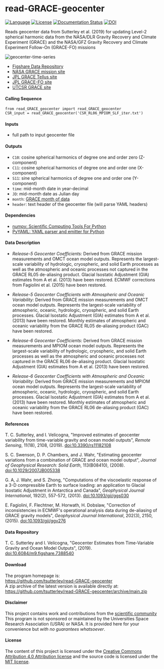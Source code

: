 read-GRACE-geocenter
====================

[![Language](https://img.shields.io/badge/python-v3.8-green.svg)](https://www.python.org/)
[![License](https://img.shields.io/github/license/tsutterley/read-GRACE-geocenter)](https://github.com/tsutterley/geoid-toolkit/blob/main/LICENSE)
[![Documentation Status](https://readthedocs.org/projects/read-grace-geocenter/badge/?version=latest)](https://read-grace-harmonics.readthedocs.io/projects/read-grace-geocenter/en/latest/?badge=latest)
[![DOI](https://zenodo.org/badge/159227455.svg)](https://zenodo.org/badge/latestdoi/159227455)

Reads geocenter data from Sutterley et al. (2019) for updating Level-2 spherical
harmonic data from the NASA/DLR Gravity Recovery and Climate Experiment
(GRACE) and the NASA/GFZ Gravity Recovery and Climate Experiment Follow-On
(GRACE-FO) missions

![geocenter-time-series](https://tsutterley.github.io/references/Sutterley-2019bx.png)

- [Figshare Data Repository](https://doi.org/10.6084/m9.figshare.7388540)
- [NASA GRACE mission site](http://www.nasa.gov/mission_pages/Grace/index.html)
- [JPL GRACE Tellus site](http://grace.jpl.nasa.gov/)
- [JPL GRACE-FO site](https://gracefo.jpl.nasa.gov/)
- [UTCSR GRACE site](http://www.csr.utexas.edu/grace/)

#### Calling Sequence
```
from read_GRACE_geocenter import read_GRACE_geocenter
CSR_input = read_GRACE_geocenter('CSR_RL06_MPIOM_SLF_iter.txt')
```
#### Inputs
 - full path to input geocenter file

#### Outputs
 - `C10`: cosine spherical harmonics of degree one and order zero (Z-component)
 - `C11`: cosine spherical harmonics of degree one and order one (X-component)
 - `S11`: sine spherical harmonics of degree one and order one (Y-component)
 - `time`: mid-month date in year-decimal
 - `JD`:  mid-month date as Julian day
 - `month`: [GRACE month of data](https://tsutterley.github.io/data/GRACE-Months.html)
 - `header`: text header of the geocenter file (will parse YAML headers)

#### Dependencies
 - [numpy: Scientific Computing Tools For Python](https://numpy.org)
 - [PyYAML: YAML parser and emitter for Python](https://github.com/yaml/pyyaml)

#### Data Description

- *Release-5 Geocenter Coefficients:*
    Derived from GRACE mission measurements and OMCT ocean model outputs.
    Represents the largest-scale variability of hydrologic, cryospheric, and solid
    Earth processes as well as the atmospheric and oceanic processes not captured
    in the GRACE RL05 de-aliasing product.  Glacial Isostatic Adjustment (GIA)
    estimates from A et al. (2013) have been restored.  ECMWF corrections from
    Fagiolini et al. (2015) have been restored.

- *Release-5 Geocenter Coefficients with Atmospheric and Oceanic Variability:*
    Derived from GRACE mission measurements and OMCT ocean model outputs.
    Represents the largest-scale variability of atmospheric, oceanic, hydrologic,
    cryospheric, and solid Earth processes.  Glacial Isostatic Adjustment (GIA)
    estimates from A et al. (2013) have been restored.  Monthly estimates of
    atmospheric and oceanic variability from the GRACE RL05 de-aliasing product
    (GAC) have been restored.

- *Release-6 Geocenter Coefficients:*
    Derived from GRACE mission measurements and MPIOM ocean model outputs.
    Represents the largest-scale variability of hydrologic, cryospheric, and solid
    Earth processes as well as the atmospheric and oceanic processes not captured
    in the GRACE RL06 de-aliasing product.  Glacial Isostatic Adjustment (GIA)
    estimates from A et al. (2013) have been restored.

- *Release-6 Geocenter Coefficients with Atmospheric and Oceanic Variability:*
    Derived from GRACE mission measurements and MPIOM ocean model outputs.
    Represents the largest-scale variability of atmospheric, oceanic, hydrologic,
    cryospheric, and solid Earth processes.  Glacial Isostatic Adjustment (GIA)
    estimates from A et al. (2013) have been restored.  Monthly estimates of
    atmospheric and oceanic variability from the GRACE RL06 de-aliasing product
    (GAC) have been restored.

#### References
T. C. Sutterley, and I. Velicogna, "Improved estimates of geocenter variability
from time-variable gravity and ocean model outputs", *Remote Sensing*,
11(18), 2108, (2019). [doi:10.3390/rs11182108](https://doi.org/10.3390/rs11182108)

S. C. Swenson, D. P. Chambers, and J. Wahr, "Estimating geocenter variations
from a combination of GRACE and ocean model output", *Journal of Geophysical
Research: Solid Earth*, 113(B08410), (2008).
[doi:10.1029/2007JB005338](https://doi.org/10.1029/2007JB005338)

G. A, J. Wahr, and S. Zhong, "Computations of the viscoelastic response of a
3-D compressible Earth to surface loading: an application to Glacial Isostatic
Adjustment in Antarctica and Canada", *Geophysical Journal International*,
192(2), 557-572, (2013). [doi:10.1093/gji/ggs030](https://doi.org/10.1093/gji/ggs030)

E. Fagiolini, F. Flechtner, M. Horwath, H. Dobslaw, "Correction of
inconsistencies in ECMWF's operational analysis data during de-aliasing of
GRACE gravity models", *Geophysical Journal International*, 202(3), 2150,
(2015). [doi:10.1093/gji/ggv276](https://doi.org/10.1093/gji/ggv276)

#### Data Repository
T. C. Sutterley and I. Velicogna, "Geocenter Estimates from Time-Variable
Gravity and Ocean Model Outputs", (2019).
[doi:10.6084/m9.figshare.7388540](https://doi.org/10.6084/m9.figshare.7388540)

#### Download
The program homepage is:  
https://github.com/tsutterley/read-GRACE-geocenter  
A zip archive of the latest version is available directly at:  
https://github.com/tsutterley/read-GRACE-geocenter/archive/main.zip  

#### Disclaimer
This project contains work and contributions from the [scientific community](CONTRIBUTORS.rst)
This program is not sponsored or maintained by the Universities Space Research
Association (USRA) or NASA.  It is provided here for your convenience but
_with no guarantees whatsoever_.

#### License
The content of this project is licensed under the
[Creative Commons Attribution 4.0 Attribution license](https://creativecommons.org/licenses/by/4.0/)
and the source code is licensed under the [MIT license](LICENSE).
